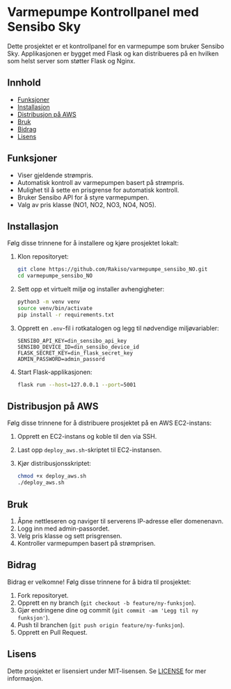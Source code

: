 # Varmepumpe Kontrollpanel med Sensibo Sky

Dette prosjektet er et kontrollpanel for en varmepumpe som bruker Sensibo Sky. Applikasjonen er bygget med Flask og kan distribueres på en hvilken som helst server som støtter Flask og Nginx.

## Innhold

- [Funksjoner](#funksjoner)
- [Installasjon](#installasjon)
- [Distribusjon på AWS](#distribusjon-på-aws)
- [Bruk](#bruk)
- [Bidrag](#bidrag)
- [Lisens](#lisens)

## Funksjoner

- Viser gjeldende strømpris.
- Automatisk kontroll av varmepumpen basert på strømpris.
- Mulighet til å sette en prisgrense for automatisk kontroll.
- Bruker Sensibo API for å styre varmepumpen.
- Valg av pris klasse (NO1, NO2, NO3, NO4, NO5).

## Installasjon

Følg disse trinnene for å installere og kjøre prosjektet lokalt:

1. Klon repositoryet:
    ```bash
    git clone https://github.com/Rakiso/varmepumpe_sensibo_NO.git
    cd varmepumpe_sensibo_NO
    ```

2. Sett opp et virtuelt miljø og installer avhengigheter:
    ```bash
    python3 -m venv venv
    source venv/bin/activate
    pip install -r requirements.txt
    ```

3. Opprett en `.env`-fil i rotkatalogen og legg til nødvendige miljøvariabler:
    ```env
    SENSIBO_API_KEY=din_sensibo_api_key
    SENSIBO_DEVICE_ID=din_sensibo_device_id
    FLASK_SECRET_KEY=din_flask_secret_key
    ADMIN_PASSWORD=admin_passord
    ```

4. Start Flask-applikasjonen:
    ```bash
    flask run --host=127.0.0.1 --port=5001
    ```

## Distribusjon på AWS

Følg disse trinnene for å distribuere prosjektet på en AWS EC2-instans:

1. Opprett en EC2-instans og koble til den via SSH.

2. Last opp `deploy_aws.sh`-skriptet til EC2-instansen.

3. Kjør distribusjonsskriptet:
    ```bash
    chmod +x deploy_aws.sh
    ./deploy_aws.sh
    ```

## Bruk

1. Åpne nettleseren og naviger til serverens IP-adresse eller domenenavn.
2. Logg inn med admin-passordet.
3. Velg pris klasse og sett prisgrensen.
4. Kontroller varmepumpen basert på strømprisen.

## Bidrag

Bidrag er velkomne! Følg disse trinnene for å bidra til prosjektet:

1. Fork repositoryet.
2. Opprett en ny branch (`git checkout -b feature/ny-funksjon`).
3. Gjør endringene dine og commit (`git commit -am 'Legg til ny funksjon'`).
4. Push til branchen (`git push origin feature/ny-funksjon`).
5. Opprett en Pull Request.

## Lisens

Dette prosjektet er lisensiert under MIT-lisensen. Se [LICENSE](LICENSE) for mer informasjon.
